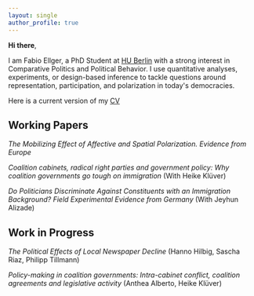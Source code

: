 ```yaml
---
layout: single
author_profile: true
---
```


**Hi there**, 

I am Fabio Ellger, a PhD Student at [HU Berlin](https://www.sowi.hu-berlin.de/en/lehrbereiche-en/comparative-political-behavior/team/fabio-ellger/fabio-ellger?set_language=en) with a strong interest in Comparative Politics and Political Behavior. I use quantitative analyses, experiments, or design-based inference to tackle questions around representation, participation, and polarization in today's democracies.



Here is a current version of my [CV](https://www.dropbox.com/s/blgrf1tyunhwmha/CV_Ellger.pdf?dl=0)

## Working Papers

*The Mobilizing Effect of Affective and Spatial Polarization. Evidence from Europe*

*Coalition cabinets, radical right parties and government policy: Why coalition governments go tough on immigration* (With Heike Klüver)


*Do Politicians Discriminate Against Constituents with an Immigration Background? Field Experimental Evidence from Germany* (With Jeyhun Alizade)

## Work in Progress

*The Political Effects of Local Newspaper Decline* (Hanno Hilbig, Sascha Riaz, Philipp Tillmann)

*Policy-making in coalition governments: Intra-cabinet conflict, coalition agreements and legislative activity* (Anthea Alberto, Heike Klüver)